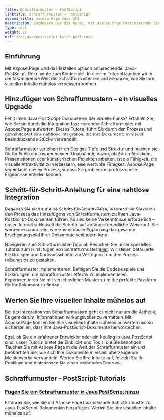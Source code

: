 ```yaml
---
title: Schraffurmuster – PostScript
linktitle: Schraffurmuster – PostScript
second_title: Aspose.Page Java-API
description: Entdecken Sie die Kunst, mit Aspose.Page faszinierende Schraffurmuster zu Java-PostScript-Dokumenten hinzuzufügen. Erhöhen Sie visuelle Inhalte mühelos für eine beeindruckende Ausgabe.
type: docs
weight: 27
url: /de/java/postscript-hatch-patterns/
---
```

## Einführung

Mit Aspose.Page wird das Erstellen optisch ansprechender Java-PostScript-Dokumente zum Kinderspiel. In diesem Tutorial tauchen wir in die faszinierende Welt der Schraffurmuster ein und erkunden, wie Sie Ihre visuellen Inhalte mühelos verbessern können.

## Hinzufügen von Schraffurmustern – ein visuelles Upgrade
Fehlt Ihren Java-PostScript-Dokumenten der visuelle Funke? Erfahren Sie, wie Sie sie durch die Integration faszinierender Schraffurmuster mit Aspose.Page aufwerten. Dieses Tutorial führt Sie durch den Prozess und gewährleistet eine nahtlose Integration, die Ihre Dokumente in visuell beeindruckende Stücke verwandelt.

Schraffurmuster verleihen Ihren Designs Tiefe und Struktur und machen sie für Ihr Publikum ansprechender. Unabhängig davon, ob Sie an Berichten, Präsentationen oder künstlerischen Projekten arbeiten, ist die Fähigkeit, die visuelle Attraktivität zu verbessern, eine wertvolle Fähigkeit. Aspose.Page vereinfacht diesen Prozess, sodass Sie problemlos professionelle Ergebnisse erzielen können.

## Schritt-für-Schritt-Anleitung für eine nahtlose Integration
Begeben Sie sich auf eine Schritt-für-Schritt-Reise, während wir Sie durch den Prozess des Hinzufügens von Schraffurmustern zu Ihren Java-PostScript-Dokumenten führen. Es sind keine Vorkenntnisse erforderlich – unser Tutorial schlüsselt die Schritte auf anfängerfreundliche Weise auf. Sie werden erstaunt sein, wie eine einfache Ergänzung das gesamte Erscheinungsbild Ihrer Dokumente verändern kann.

Navigieren zum Schraffurmuster-Tutorial: Besuchen Sie unser spezielles Tutorial zum Hinzufügen von Schraffurmustern[Hier](./add-hatch-pattern/). Wir stellen detaillierte Erklärungen und Codeausschnitte zur Verfügung, um den Prozess reibungslos zu gestalten.

Schraffurmuster implementieren: Befolgen Sie die Codebeispiele und Erklärungen, um Schraffurmuster effektiv zu implementieren. Experimentieren Sie mit verschiedenen Mustern, um die perfekte Passform für Ihr Dokument zu finden.

## Werten Sie Ihre visuellen Inhalte mühelos auf
Bei der Integration von Schraffurmustern geht es nicht nur um die Ästhetik; Es geht darum, Informationen wirkungsvoller zu vermitteln. Mit Aspose.Page können Sie Ihre visuellen Inhalte mühelos aufwerten und so sicherstellen, dass Ihre Java-PostScript-Dokumente hervorstechen.

Egal, ob Sie ein erfahrener Entwickler oder ein Neuling in Java PostScript sind, unser Tutorial bietet die Einblicke und Tools, die Sie benötigen. Tauchen Sie mit Aspose.Page in die Welt der Schraffurmuster ein und beobachten Sie, wie sich Ihre Dokumente in visuell überzeugende Meisterwerke verwandeln. Werten Sie Ihre Inhalte auf, fesseln Sie Ihr Publikum und hinterlassen Sie einen bleibenden Eindruck.
## Schraffurmuster – PostScript-Tutorials
### [Fügen Sie ein Schraffurmuster in Java PostScript hinzu](./add-hatch-pattern/)
Erfahren Sie, wie Sie mit Aspose.Page faszinierende Schraffurmuster zu Java-PostScript-Dokumenten hinzufügen. Werten Sie Ihre visuellen Inhalte mühelos auf.